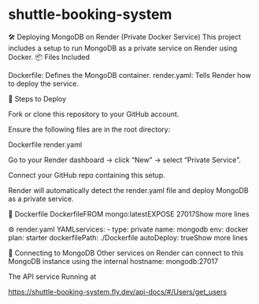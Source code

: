 # shuttle-booking-system

🛠️ Deploying MongoDB on Render (Private Docker Service)
This project includes a setup to run MongoDB as a private service on Render using Docker.
📦 Files Included

Dockerfile: Defines the MongoDB container.
render.yaml: Tells Render how to deploy the service.


🚀 Steps to Deploy


Fork or clone this repository to your GitHub account.


Ensure the following files are in the root directory:

Dockerfile
render.yaml



Go to your Render dashboard → click “New” → select “Private Service”.


Connect your GitHub repo containing this setup.


Render will automatically detect the render.yaml file and deploy MongoDB as a private service.



🧱 Dockerfile
DockerfileFROM mongo:latestEXPOSE 27017Show more lines

⚙️ render.yaml
YAMLservices:  - type: private    name: mongodb    env: docker    plan: starter    dockerfilePath: ./Dockerfile    autoDeploy: trueShow more lines

🔗 Connecting to MongoDB
Other services on Render can connect to this MongoDB instance using the internal hostname:
mongodb:27017

The API  service Running at

https://shuttle-booking-system.fly.dev/api-docs/#/Users/get_users


